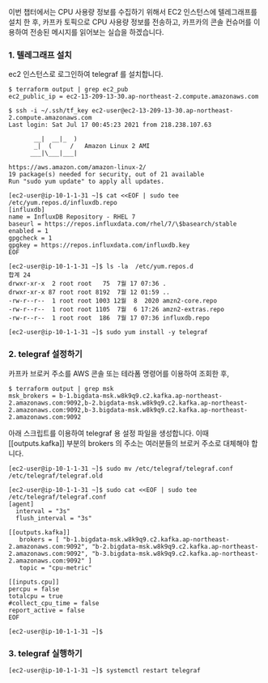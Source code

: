 이번 챕터에서는 CPU 사용량 정보를 수집하기 위해서 EC2 인스턴스에 텔레그래프를 설치 한 후, 카프카 토픽으로 CPU 사용량 정보를 전송하고, 카프카의 콘솔 컨슈머를 이용하여 전송된 메시지를 읽어보는 실습을 하겠습니다.

### 1. 텔레그래프 설치 ###

ec2 인스턴스로 로그인하여 telegraf 를 설치합니다. 
```
$ terraform output | grep ec2_pub
ec2_public_ip = ec2-13-209-13-30.ap-northeast-2.compute.amazonaws.com

$ ssh -i ~/.ssh/tf_key ec2-user@ec2-13-209-13-30.ap-northeast-2.compute.amazonaws.com
Last login: Sat Jul 17 00:45:23 2021 from 218.238.107.63

       __|  __|_  )
       _|  (     /   Amazon Linux 2 AMI
      ___|\___|___|

https://aws.amazon.com/amazon-linux-2/
19 package(s) needed for security, out of 21 available
Run "sudo yum update" to apply all updates.

[ec2-user@ip-10-1-1-31 ~]$ cat <<EOF | sudo tee /etc/yum.repos.d/influxdb.repo
[influxdb]
name = InfluxDB Repository - RHEL 7
baseurl = https://repos.influxdata.com/rhel/7/\$basearch/stable
enabled = 1
gpgcheck = 1
gpgkey = https://repos.influxdata.com/influxdb.key
EOF

[ec2-user@ip-10-1-1-31 ~]$ ls -la  /etc/yum.repos.d
합계 24
drwxr-xr-x  2 root root   75  7월 17 07:36 .
drwxr-xr-x 87 root root 8192  7월 12 01:59 ..
-rw-r--r--  1 root root 1003 12월  8  2020 amzn2-core.repo
-rw-r--r--  1 root root 1105  7월  6 17:26 amzn2-extras.repo
-rw-r--r--  1 root root  186  7월 17 07:36 influxdb.repo

[ec2-user@ip-10-1-1-31 ~]$ sudo yum install -y telegraf
```

### 2. telegraf 설정하기 ###

카프카 브로커 주소를 AWS 콘솔 또는 테라폼 명령어를 이용하여 조회한 후, 
```
$ terraform output | grep msk
msk_brokers = b-1.bigdata-msk.w8k9q9.c2.kafka.ap-northeast-2.amazonaws.com:9092,b-2.bigdata-msk.w8k9q9.c2.kafka.ap-northeast-2.amazonaws.com:9092,b-3.bigdata-msk.w8k9q9.c2.kafka.ap-northeast-2.amazonaws.com:9092
```

아래 스크립트를 이용하여 telegraf 용 설정 파일을 생성합니다. 이때 [[outputs.kafka]] 부분의 brokers 의 주소는 여러분들의 브로커 주소로 대체해야 합니다. 
```
[ec2-user@ip-10-1-1-31 ~]$ sudo mv /etc/telegraf/telegraf.conf /etc/telegraf/telegraf.old

[ec2-user@ip-10-1-1-31 ~]$ sudo cat <<EOF | sudo tee /etc/telegraf/telegraf.conf
[agent]
  interval = "3s"
  flush_interval = "3s"
  
[[outputs.kafka]]
   brokers = [ "b-1.bigdata-msk.w8k9q9.c2.kafka.ap-northeast-2.amazonaws.com:9092", "b-2.bigdata-msk.w8k9q9.c2.kafka.ap-northeast-2.amazonaws.com:9092", "b-3.bigdata-msk.w8k9q9.c2.kafka.ap-northeast-2.amazonaws.com:9092" ]
   topic = "cpu-metric"

[[inputs.cpu]]
percpu = false
totalcpu = true
#collect_cpu_time = false
report_active = false
EOF

[ec2-user@ip-10-1-1-31 ~]$ 
```

### 3. telegraf 실행하기 ###

```
[ec2-user@ip-10-1-1-31 ~]$ systemctl restart telegraf
```


